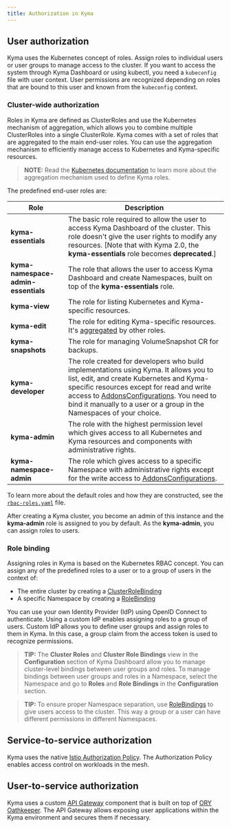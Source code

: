 ```yaml
---
title: Authorization in Kyma
---
```


## User authorization

Kyma uses the Kubernetes concept of roles. Assign roles to individual users or user groups to manage access to the cluster. If you want to access the system through Kyma Dashboard or using kubectl, you need a `kubeconfig` file with user context. User permissions are recognized depending on roles that are bound to this user and known from the `kubeconfig` context.

### Cluster-wide authorization

Roles in Kyma are defined as ClusterRoles and use the Kubernetes mechanism of aggregation, which allows you to combine multiple ClusterRoles into a single ClusterRole. Kyma comes with a set of roles that are aggregated to the main end-user roles. You can use the aggregation mechanism to efficiently manage access to Kubernetes and Kyma-specific resources.

>**NOTE:** Read the [Kubernetes documentation](https://kubernetes.io/docs/reference/access-authn-authz/rbac/#aggregated-clusterroles) to learn more about the aggregation mechanism used to define Kyma roles.

The predefined end-user roles are:

| Role | Description |
| --- | --- |
| **kyma-essentials** | The basic role required to allow the user to access Kyma Dashboard of the cluster. This role doesn't give the user rights to modify any resources. [Note that with Kyma 2.0, the **kyma-essentials** role becomes **deprecated**.] |
| **kyma-namespace-admin-essentials** | The role that allows the user to access Kyma Dashboard and create Namespaces, built on top of the **kyma-essentials** role. |
| **kyma-view** | The role for listing Kubernetes and Kyma-specific resources. |
| **kyma-edit** | The role for editing Kyma-specific resources. It's [aggregated](https://kubernetes.io/docs/reference/access-authn-authz/rbac/#aggregated-clusterroles) by other roles. |
| **kyma-snapshots** | The role for managing VolumeSnapshot CR for backups. |
| **kyma-developer** | The role created for developers who build implementations using Kyma. It allows you to list, edit, and create Kubernetes and Kyma-specific resources except for read and write access to [AddonsConfigurations](https://kyma-project-old.netlify.app/docs/components/helm-broker#custom-resource-addons-configuration). You need to bind it manually to a user or a group in the Namespaces of your choice. |
| **kyma-admin** | The role with the highest permission level which gives access to all Kubernetes and Kyma resources and components with administrative rights. |
| **kyma-namespace-admin** | The role which gives access to a specific Namespace with administrative rights except for the write access to [AddonsConfigurations](https://kyma-project-old.netlify.app/docs/components/helm-broker#custom-resource-addons-configuration). |

To learn more about the default roles and how they are constructed, see the [`rbac-roles.yaml`](https://github.com/kyma-project/kyma/blob/master/resources/cluster-users/templates/rbac-roles.yaml) file.

After creating a Kyma cluster, you become an admin of this instance and the **kyma-admin** role is assigned to you by default. As the **kyma-admin**, you can assign roles to users.

### Role binding

Assigning roles in Kyma is based on the Kubernetes RBAC concept. You can assign any of the predefined roles to a user or to a group of users in the context of:

- The entire cluster by creating a [ClusterRoleBinding](https://kubernetes.io/docs/reference/access-authn-authz/rbac/#rolebinding-and-clusterrolebinding)
- A specific Namespace by creating a [RoleBinding](https://kubernetes.io/docs/reference/access-authn-authz/rbac/#rolebinding-and-clusterrolebinding)

You can use your own Identity Provider (IdP) using OpenID Connect to authenticate. Using a custom IdP enables assigning roles to a group of users. Custom IdP allows you to define user groups and assign roles to them in Kyma. In this case, a group claim from the access token is used to recognize permissions.

>**TIP:** The **Cluster Roles** and **Cluster Role Bindings** view in the **Configuration** section of Kyma Dashboard allow you to manage cluster-level bindings between user groups and roles. To manage bindings between user groups and roles in a Namespace, select the Namespace and go to **Roles** and **Role Bindings** in the **Configuration** section.

>**TIP:** To ensure proper Namespace separation, use [RoleBindings](https://kubernetes.io/docs/reference/access-authn-authz/rbac/#rolebinding-and-clusterrolebinding) to give users access to the cluster. This way a group or a user can have different permissions in different Namespaces.

## Service-to-service authorization

Kyma uses the native [Istio Authorization Policy](https://istio.io/latest/docs/reference/config/security/authorization-policy/). The Authorization Policy enables access control on workloads in the mesh.

## User-to-service authorization

Kyma uses a custom [API Gateway](../../01-overview/main-areas/api-exposure/apix-01-api-gateway.md) component that is built on top of [ORY Oathkeeper](https://www.ory.sh/oathkeeper/docs/). The API Gateway allows exposing user applications within the Kyma environment and secures them if necessary.
